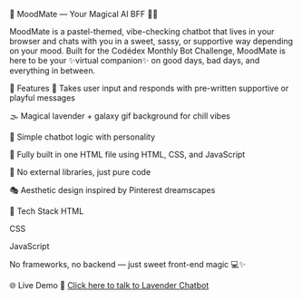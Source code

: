 🌸 MoodMate — Your Magical AI BFF 💬✨


MoodMate is a pastel-themed, vibe-checking chatbot that lives in your browser and chats with you in a sweet, sassy, or supportive way depending on your mood. Built for the Codédex Monthly Bot Challenge, MoodMate is here to be your ✨virtual companion✨ on good days, bad days, and everything in between.

🌈 Features
💌 Takes user input and responds with pre-written supportive or playful messages

🌫️ Magical lavender + galaxy gif background for chill vibes

🧠 Simple chatbot logic with personality

🎨 Fully built in one HTML file using HTML, CSS, and JavaScript

🚫 No external libraries, just pure code

🎭 Aesthetic design inspired by Pinterest dreamscapes

🔧 Tech Stack
HTML

CSS

JavaScript

No frameworks, no backend — just sweet front-end magic 💻✨

🌐 Live Demo
🔗 [Click here to talk to Lavender Chatbot]( https://malika-02-06.github.io/lavender-chatbot/)
